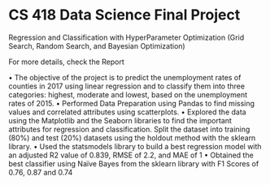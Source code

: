 # CS 418 Data Science Final Project
Regression and Classification with HyperParameter Optimization (Grid Search, Random Search, and Bayesian Optimization)

For more details, check the Report

• The objective of the project is to predict the unemployment rates of counties in 2017 using linear regression and to classify them into three categories: highest, moderate and lowest, based on the unemployment rates of 2015.
• Performed Data Preparation using Pandas to find missing values and correlated attributes using scatterplots. 
• Explored the data using the Matplotlib and the Seaborn libraries to find the important attributes for regression and classification. Split the dataset into training (80%) and test (20%) datasets using the holdout method with the sklearn library.
• Used the statsmodels library to build a best regression model with an adjusted R2 value of 0.839, RMSE of 2.2, and MAE of 1
• Obtained the best classifier using Naïve Bayes from the sklearn library with F1 Scores of 0.76, 0.87 and 0.74 
